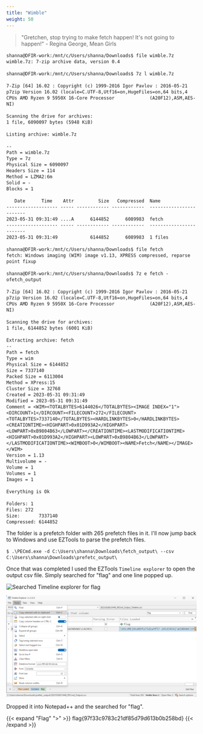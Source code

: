 ```yaml
---
title: "Wimble"
weight: 50
---
```


> "Gretchen, stop trying to make fetch happen! It's not going to happen!" - Regina George, Mean Girls

```shell
shanna@DFIR-work:/mnt/c/Users/shanna/Downloads$ file wimble.7z
wimble.7z: 7-zip archive data, version 0.4

shanna@DFIR-work:/mnt/c/Users/shanna/Downloads$ 7z l wimble.7z

7-Zip [64] 16.02 : Copyright (c) 1999-2016 Igor Pavlov : 2016-05-21
p7zip Version 16.02 (locale=C.UTF-8,Utf16=on,HugeFiles=on,64 bits,4 CPUs AMD Ryzen 9 5950X 16-Core Processor             (A20F12),ASM,AES-NI)

Scanning the drive for archives:
1 file, 6090097 bytes (5948 KiB)

Listing archive: wimble.7z

--
Path = wimble.7z
Type = 7z
Physical Size = 6090097
Headers Size = 114
Method = LZMA2:6m
Solid = -
Blocks = 1

   Date      Time    Attr         Size   Compressed  Name
------------------- ----- ------------ ------------  ------------------------
2023-05-31 09:31:49 ....A      6144852      6089983  fetch
------------------- ----- ------------ ------------  ------------------------
2023-05-31 09:31:49            6144852      6089983  1 files

shanna@DFIR-work:/mnt/c/Users/shanna/Downloads$ file fetch
fetch: Windows imaging (WIM) image v1.13, XPRESS compressed, reparse point fixup

shanna@DFIR-work:/mnt/c/Users/shanna/Downloads$ 7z e fetch -ofetch_output

7-Zip [64] 16.02 : Copyright (c) 1999-2016 Igor Pavlov : 2016-05-21
p7zip Version 16.02 (locale=C.UTF-8,Utf16=on,HugeFiles=on,64 bits,4 CPUs AMD Ryzen 9 5950X 16-Core Processor             (A20F12),ASM,AES-NI)

Scanning the drive for archives:
1 file, 6144852 bytes (6001 KiB)

Extracting archive: fetch
--
Path = fetch
Type = wim
Physical Size = 6144852
Size = 7337140
Packed Size = 6113004
Method = XPress:15
Cluster Size = 32768
Created = 2023-05-31 09:31:49
Modified = 2023-05-31 09:31:49
Comment = <WIM><TOTALBYTES>6144026</TOTALBYTES><IMAGE INDEX="1"><DIRCOUNT>1</DIRCOUNT><FILECOUNT>272</FILECOUNT><TOTALBYTES>7337140</TOTALBYTES><HARDLINKBYTES>0</HARDLINKBYTES><CREATIONTIME><HIGHPART>0x01D993A2</HIGHPART><LOWPART>0xB9804B63</LOWPART></CREATIONTIME><LASTMODIFICATIONTIME><HIGHPART>0x01D993A2</HIGHPART><LOWPART>0xB9804B63</LOWPART></LASTMODIFICATIONTIME><WIMBOOT>0</WIMBOOT><NAME>Fetch</NAME></IMAGE></WIM>
Version = 1.13
Multivolume = -
Volume = 1
Volumes = 1
Images = 1

Everything is Ok

Folders: 1
Files: 272
Size:       7337140
Compressed: 6144852

```

The folder is a prefetch folder with 265 prefetch files in it. I'll now jump back to Windows and use EZTools to parse the prefetch files.

```shell
$ .\PECmd.exe -d C:\Users\shanna\Downloads\fetch_output\ --csv C:\Users\shanna\Downloads\prefetc_output\
```

Once that was completed I used the EZTools `Timeline explorer` to open the output csv file. Simply searched for "flag" and one line popped up.

![Searched Timeline explorer for flag](../../images/wimble_1.png)

![Copied the text from the "Files Loaded" column](../images/wimble_2.png)

Dropped it into Notepad++ and the searched for "flag".

{{< expand "Flag" ">" >}}
flag{97f33c9783c21df85d79d613b0b258bd}
{{< /expand >}}

